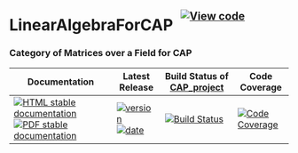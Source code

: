 <!-- BEGIN HEADER -->
# LinearAlgebraForCAP&ensp;<sup><sup>[![View code][code-img]][code-url]</sup></sup>

### Category of Matrices over a Field for CAP

| Documentation | Latest Release | Build Status of [CAP_project](/../../) | Code Coverage |
| ------------- | -------------- | ------------ | ------------- |
| [![HTML stable documentation][html-img]][html-url] [![PDF stable documentation][pdf-img]][pdf-url] | [![version][version-img]][version-url] [![date][date-img]][date-url] | [![Build Status][tests-img]][tests-url] | [![Code Coverage][codecov-img]][codecov-url] |

<!-- END HEADER -->
<!-- BEGIN FOOTER -->
[html-img]: https://img.shields.io/badge/🔗%20HTML-stable-blue.svg
[html-url]: https://homalg-project.github.io/CAP_project/LinearAlgebraForCAP/doc/chap0_mj.html

[pdf-img]: https://img.shields.io/badge/🔗%20PDF-stable-blue.svg
[pdf-url]: https://homalg-project.github.io/CAP_project/LinearAlgebraForCAP/download_pdf.html

[version-img]: https://img.shields.io/endpoint?url=https://homalg-project.github.io/CAP_project/LinearAlgebraForCAP/badge_version.json&label=🔗%20version&color=yellow
[version-url]: https://homalg-project.github.io/CAP_project/LinearAlgebraForCAP/view_release.html

[date-img]: https://img.shields.io/endpoint?url=https://homalg-project.github.io/CAP_project/LinearAlgebraForCAP/badge_date.json&label=🔗%20released%20on&color=yellow
[date-url]: https://homalg-project.github.io/CAP_project/LinearAlgebraForCAP/view_release.html

[tests-img]: https://github.com/homalg-project/CAP_project/actions/workflows/Tests.yml/badge.svg?branch=master
[tests-url]: https://github.com/homalg-project/CAP_project/actions/workflows/Tests.yml?query=branch%3Amaster

[codecov-img]: https://codecov.io/gh/homalg-project/CAP_project/branch/master/graph/badge.svg?flag=LinearAlgebraForCAP
[codecov-url]: https://codecov.io/gh/homalg-project/CAP_project/tree/master/LinearAlgebraForCAP

[code-img]: https://img.shields.io/badge/-View%20code-blue?logo=github
[code-url]: https://github.com/homalg-project/CAP_project/tree/master/LinearAlgebraForCAP#top
<!-- END FOOTER -->
